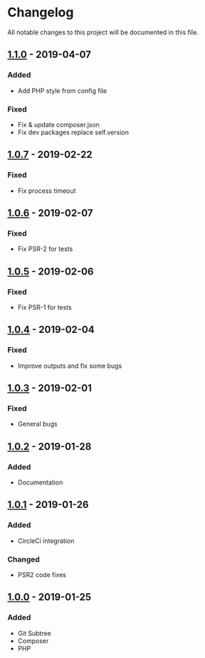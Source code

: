 # Changelog
All notable changes to this project will be documented in this file.

## [1.1.0] - 2019-04-07

### Added
- Add PHP style from config file
### Fixed
- Fix & update composer.json
- Fix dev packages replace self.version

## [1.0.7] - 2019-02-22

### Fixed

- Fix process timeout

## [1.0.6] - 2019-02-07

### Fixed

- Fix PSR-2 for tests

## [1.0.5] - 2019-02-06

### Fixed

- Fix PSR-1 for tests

## [1.0.4] - 2019-02-04

### Fixed

- Improve outputs and fix some bugs

## [1.0.3] - 2019-02-01

### Fixed

- General bugs

## [ 1.0.2] - 2019-01-28

### Added

- Documentation

## [1.0.1] - 2019-01-26
### Added
- CircleCi integration

### Changed
- PSR2 code fixes

## [1.0.0] - 2019-01-25

### Added
- Git Subtree
- Composer
- PHP


[1.1.0]: https://github.com/articstudio/php-bin/releases/tag/1.1.0
[1.0.7]: https://github.com/articstudio/php-bin/releases/tag/1.0.7
[1.0.6]: https://github.com/articstudio/php-bin/releases/tag/1.0.6
[1.0.5]: https://github.com/articstudio/php-bin/releases/tag/1.0.5
[1.0.4]: https://github.com/articstudio/php-bin/releases/tag/1.0.4
[1.0.3]: https://github.com/articstudio/php-bin/releases/tag/1.0.3
[1.0.2]: https://github.com/articstudio/php-bin/releases/tag/1.0.2
[1.0.1]: https://github.com/articstudio/php-bin/releases/tag/1.0.1
[1.0.0]: https://github.com/articstudio/php-bin/releases/tag/1.0.0
